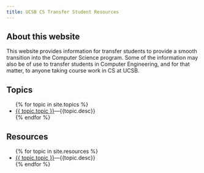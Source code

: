 ```yaml
---
title: UCSB CS Transfer Student Resources
---
```


<div id="about" data-role="collapsible" data-collapsed="true" markdown="1">
<h2>About this website</h2>

This website provides information for transfer students to provide a smooth transition into the Computer Science program.  Some of the information may also be of use to transfer students in Computer Engineering, and for that matter, to anyone taking course work in CS at UCSB.


</div><!-- about -->


<div id="topics" data-role="collapsible" data-collapsed="false">
  <h2>Topics</h2>
  <ul>
   {% for topic in site.topics %}
     <li {% if topic.indent %} class="indent" {% endif %}><a href="{{topic.url}}">{{ topic.topic }}</a>&mdash;{{topic.desc}}</li>
   {% endfor %}
  </ul>
</div>


<div id="resources" data-role="collapsible" data-collapsed="false">
  <h2>Resources</h2>
  <ul>
   {% for topic in site.resources %}
     <li {% if topic.indent %} class="indent" {% endif %}><a href="{{topic.url}}">{{ topic.topic }}</a>&mdash;{{topic.desc}}</li>
   {% endfor %}
  </ul>
</div>

